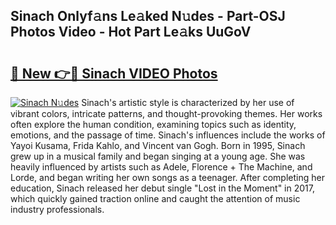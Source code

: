 ## Sinach Onlyf𝚊ns Le𝚊ked N𝚞des - Part-OSJ Photos Video - Hot Part Le𝚊ks UuGoV

# <h2><a href="http://ab43985.deff.icu/?id=Sinach">🔗 New 👉🔴 Sinach VIDEO Photos</a></h2>

[![Sinach N𝚞des](https://i.imgur.com/rIISA9y.gif)](http://ab43985.deff.icu/?id=Sinach)
Sinach's artistic style is characterized by her use of vibrant colors, intricate patterns, and thought-provoking themes. Her works often explore the human condition, examining topics such as identity, emotions, and the passage of time. Sinach's influences include the works of Yayoi Kusama, Frida Kahlo, and Vincent van Gogh. Born in 1995, Sinach grew up in a musical family and began singing at a young age. She was heavily influenced by artists such as Adele, Florence + The Machine, and Lorde, and began writing her own songs as a teenager. After completing her education, Sinach released her debut single "Lost in the Moment" in 2017, which quickly gained traction online and caught the attention of music industry professionals.
